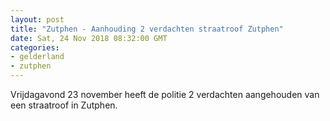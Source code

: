 ```yaml
---
layout: post
title: "Zutphen - Aanhouding 2 verdachten straatroof Zutphen"
date: Sat, 24 Nov 2018 08:32:00 GMT
categories: 
- gelderland 
- zutphen 
---
```


Vrijdagavond 23 november heeft de politie 2 verdachten aangehouden van een straatroof  in Zutphen.
